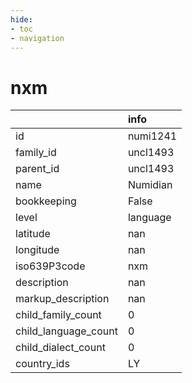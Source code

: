 ```yaml
---
hide:
- toc
- navigation
---
```

# nxm
|                      | info     |
|:---------------------|:---------|
| id                   | numi1241 |
| family_id            | uncl1493 |
| parent_id            | uncl1493 |
| name                 | Numidian |
| bookkeeping          | False    |
| level                | language |
| latitude             | nan      |
| longitude            | nan      |
| iso639P3code         | nxm      |
| description          | nan      |
| markup_description   | nan      |
| child_family_count   | 0        |
| child_language_count | 0        |
| child_dialect_count  | 0        |
| country_ids          | LY       |